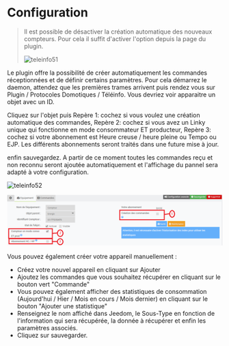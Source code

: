 Configuration
===
>Il est possible de désactiver la création automatique des nouveaux compteurs. Pour cela il suffit d'activer l'option depuis la page du plugin. 
>
>![teleinfo51](../images/teleinformation_blocage.png)


Le plugin offre la possibilité de créer automatiquement les commandes réceptionnées et de définir certains paramètres. Pour cela démarrez le daemon, attendez que les premières trames arrivent puis rendez vous sur Plugin / Protocoles Domotiques / Téléinfo.
Vous devriez voir apparaitre un objet avec un ID.

Cliquez sur l'objet puis
Repère 1: cochez si vous voulez une création automatique des commandes, 
Repère 2: cochez si vous avez un Linky unique qui fonctionne en mode consommateur ET producteur,
Repère 3: cochez si votre abonnement est Heure creuse / heure pleine ou Tempo ou EJP. Les différents abonnements seront traités dans une future mise à jour.

enfin sauvegardez. A partir de ce moment toutes les commandes reçu et non reconnu seront ajoutée automatiquement et l'affichage du pannel sera adapté à votre configuration.

![teleinfo52](../images/teleinformation_objet.png)

![teleinfo52](../images/teleinformation_commandes_auto.png)

Vous pouvez également créer votre appareil manuellement :
-   Créez votre nouvel appareil en cliquant sur Ajouter
-   Ajoutez les commandes que vous souhaitez récupérer en cliquant sur le bouton vert "Commande"
-   Vous pouvez également afficher des statistiques de consommation (Aujourd'hui / Hier / Mois en cours / Mois dernier) en cliquant sur le bouton "Ajouter une statistique"
-   Renseignez le nom affiché dans Jeedom, le Sous-Type en fonction de l'information qui sera récupérée, la donnée à récupérer et enfin les paramètres associés.
-   Cliquez sur sauvegarder.
